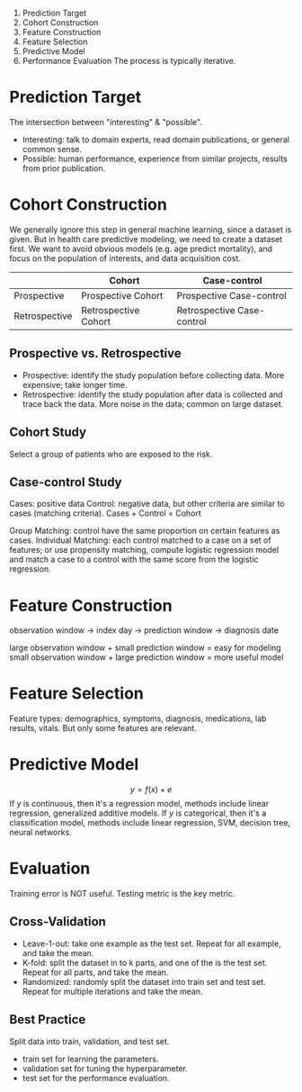 1. Prediction Target
2. Cohort Construction
3. Feature Construction
4. Feature Selection
5. Predictive Model
6. Performance Evaluation
The process is typically iterative. 
# Prediction Target
The intersection between "interesting" & "possible". 
- Interesting: talk to domain experts, read domain publications, or general common sense.
- Possible: human performance, experience from similar projects, results from prior publication.
# Cohort Construction
We generally ignore this step in general machine learning, since a dataset is given. But in health care predictive modeling, we need to create a dataset first.
We want to avoid obvious models (e.g. age predict mortality), and focus on the population of interests, and data acquisition cost.

|               | Cohort               | Case-control               |
| ------------- | -------------------- | -------------------------- |
| Prospective   | Prospective Cohort   | Prospective Case-control   |
| Retrospective | Retrospective Cohort | Retrospective Case-control |
## Prospective vs. Retrospective
- Prospective: identify the study population before collecting data. More expensive; take longer time.
- Retrospective: identify the study population after data is collected and trace back the data. More noise in the data; common on large dataset.
## Cohort Study
Select a group of patients who are exposed to the risk.
## Case-control Study
Cases: positive data
Control: negative data, but other criteria are similar to cases (matching criteria).
Cases + Control = Cohort

Group Matching: control have the same proportion on certain features as cases.
Individual Matching: each control matched to a case on a set of features; or use propensity matching, compute logistic regression model and match a case to a control with the same score from the logistic regression. 

# Feature Construction
observation window -> index day -> prediction window -> diagnosis date

large observation window + small prediction window = easy for modeling
small observation window + large prediction window = more useful model

# Feature Selection
Feature types: demographics, symptoms, diagnosis, medications, lab results, vitals.
But only some features are relevant. 

# Predictive Model
$$y = f(x) + e$$
If $y$ is continuous, then it's a regression model, methods include linear regression, generalized additive models.
If $y$ is categorical, then it's a classification model, methods include linear regression, SVM, decision tree, neural networks. 

# Evaluation
Training error is NOT useful. Testing metric is the key metric.
## Cross-Validation
- Leave-1-out: take one example as the test set. Repeat for all example, and take the mean.
- K-fold: split the dataset in to k parts, and one of the is the test set. Repeat for all parts, and take the mean.
- Randomized: randomly split the dataset into train set and test set. Repeat for multiple iterations and take the mean. 
## Best Practice
Split data into train, validation, and test set.
- train set for learning the parameters.
- validation set for tuning the hyperparameter.
- test set for the performance evaluation.
